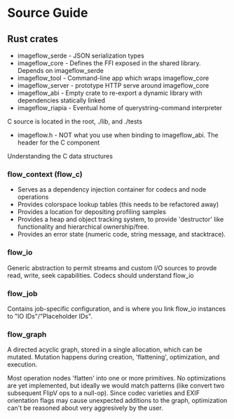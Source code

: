 # Source Guide


## Rust crates

* imageflow_serde - JSON serialization types
* imageflow_core - Defines the FFI exposed in the shared library. Depends on imageflow_serde
* imageflow_tool - Command-line app which wraps imageflow_core
* imageflow_server - prototype HTTP serve around imageflow_core
* imageflow_abi - Empty crate to re-export a dynamic library with dependencies statically linked
* imageflow_riapia - Eventual home of querystring-command interpreter


C source is located in the root, ./lib, and ./tests

* imageflow.h - NOT what you use when binding to imageflow_abi. The header for the C component

Understanding the C data structures

### flow_context (flow_c)

* Serves as a dependency injection container for codecs and node operations
* Provides colorspace lookup tables (this needs to be refactored away)
* Provides a location for depositing profiling samples
* Provides a heap and object tracking system, to provide 'destructor' like functionality and hierarchical ownership/free. 
* Provides an error state (numeric code, string message, and stacktrace). 

### flow_io

Generic abstraction to permit streams and custom I/O sources to provde read, write, seek capabilities. Codecs should understand flow_io

### flow_job

Contains job-specific configuration, and is where you link flow_io instances to "IO IDs"/"Placeholder IDs".

### flow_graph

A directed acyclic graph, stored in a single allocation, which can be mutated. Mutation happens during creation, 'flattening', optimization, and execution.

Most operation nodes 'flatten' into one or more primitives. 
No optimizations are yet implemented, but ideally we would match patterns (like convert two subsequent FlipV ops to a null-op). Since codec varieties and EXIF orientation flags may cause unexpected additions to the graph, optimization can't be reasoned about very aggresively by the user. 




